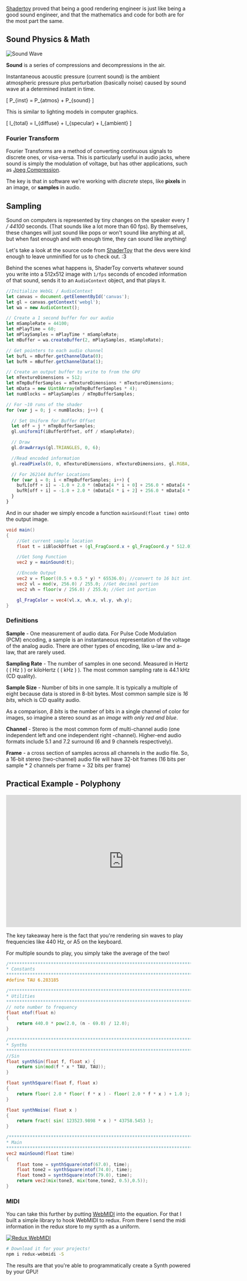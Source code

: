 [Shadertoy](https://www.shadertoy.com/) proved that being a good rendering engineer is just like being a good sound engineer, and that the mathematics and code for both are for the most part the same.

## Sound Physics & Math

![Sound Wave](assets/c5-wave.gif)

**Sound** is a series of compressions and decompressions in the air.

Instantaneous acoustic pressure (current sound) is the ambient atmospheric pressure plus perturbation (basically noise) caused by sound wave at a determined instant in time.


\[ P_{inst} = P_{atmos} + P_{sound} \]

This is similar to lighting models in computer graphics.

\[ I_{total} = I_{diffuse} + I_{specular} + I_{ambient} \]


### Fourier Transform

Fourier Transforms are a method of converting continuous signals to discrete ones, or visa-versa. This is particularly useful in audio jacks, where sound is simply the modulation of voltage, but has other applications, such as [Jpeg Compression](http://stephaniehurlburt.com/blog/2016/12/20/a-taste-of-fourier-transforms-and-jpeg-compression).

The key is that in software we're working with *discrete* steps, like **pixels** in an image, or **samples** in audio.

## Sampling

Sound on computers is represented by tiny changes on the speaker every *1 / 44100* seconds. (That sounds like a lot more than 60 fps). By themselves, these changes will just sound like pops or won't sound like anything at all, but when fast enough and with enough time, they can sound like anything!

Let's take a look at the source code from [ShaderToy](https://www.shadertoy.com/) that the devs were kind enough to leave unminified for us to check out. :3

Behind the scenes what happens is, ShaderToy converts whatever sound you write into a 512x512 image with `1/fps` seconds of encoded information of that sound, sends it to an `AudioContext` object, and that plays it.

```js
//Initialize WebGL / AudioContext
let canvas = document.getElementById('canvas');
let gl = canvas.getContext('webgl');
let wa = new AudioContext();

// Create a 1 second buffer for our audio
let mSampleRate = 44100;
let mPlayTime = 60;
let mPlaySamples = mPlayTime * mSampleRate;
let mBuffer = wa.createBuffer(2, mPlaySamples, mSampleRate);

// Get pointers to each audio channel
let bufL = mBuffer.getChannelData(0);
let bufR = mBuffer.getChannelData(1);

// Create an output buffer to write to from the GPU
let mTextureDimensions = 512;
let mTmpBufferSamples = mTextureDimensions * mTextureDimensions;
let mData = new Uint8Array(mTmpBufferSamples * 4);
let numBlocks = mPlaySamples / mTmpBufferSamples;

// For ~10 runs of the shader
for (var j = 0; j < numBlocks; j++) {

  // Set Uniform for Buffer Offset
  let off = j * mTmpBufferSamples;
  gl.uniform1f(iBufferOffset, off / mSampleRate);

  // Draw 
  gl.drawArrays(gl.TRIANGLES, 0, 6);

  //Read encoded information
  gl.readPixels(0, 0, mTextureDimensions, mTextureDimensions, gl.RGBA, gl.UNSIGNED_BYTE, mData);

  // For 262144 Buffer Locations
  for (var i = 0; i < mTmpBufferSamples; i++) {
    bufL[off + i] = -1.0 + 2.0 * (mData[4 * i + 0] + 256.0 * mData[4 * i + 1]) / 65535.0;
    bufR[off + i] = -1.0 + 2.0 * (mData[4 * i + 2] + 256.0 * mData[4 * i + 3]) / 65535.0;
  }
}
```

And in our shader we simply encode a function `mainSound(float time)` onto the output image.

```glsl
void main()
{
    //Get current sample location
    float t = iiBlockOffset + (gl_FragCoord.x + gl_FragCoord.y * 512.0) / 44100.0;

    //Get Song Function
    vec2 y = mainSound(t);

    //Encode Output
    vec2 v = floor((0.5 + 0.5 * y) * 65536.0); //convert to 16 bit int.
    vec2 vl = mod(v, 256.0) / 255.0; //Get decimal portion
    vec2 vh = floor(v / 256.0) / 255.0; //Get int portion

    gl_FragColor = vec4(vl.x, vh.x, vl.y, vh.y);
}
```

### Definitions

**Sample** - One measurement of audio data. For Pulse Code Modulation (PCM) encoding, a sample is an instantaneous representation of the voltage of the analog audio. There are other types of encoding, like u-law and a-law, that are rarely used.

**Sampling Rate** - The number of samples in one second. Measured in Hertz ( \( Hz \) ) or kiloHertz ( \( kHz \) ). The most common sampling rate is 44.1 kHz (CD quality).

**Sample Size** - Number of bits in one sample. It is typically a multiple of eight because data is stored in 8-bit bytes. Most common sample size is *16 bits*, which is CD quality audio.

As a comparison, *8 bits* is the number of bits in a single channel of color for images, so imagine a stereo sound as an *image with only red and blue*.

**Channel** - Stereo is the most common form of multi-channel audio (one independent left and one independent right -channel). Higher-end audio formats include 5.1 and 7.2 surround (6 and 9 channels respectively).

**Frame** -  a cross section of samples across all channels in the audio file.
So, a 16-bit stereo (two-channel) audio file will have 32-bit frames (16 bits per sample * 2 channels per frame = 32 bits per frame)

## Practical Example - Polyphony

<iframe width="640" height="360" frameborder="0" src="https://www.shadertoy.com/embed/llfSDj?gui=true&t=10&paused=true&muted=false" allowfullscreen></iframe>

The key takeaway here is the fact that you're rendering sin waves to play frequencies like 440 Hz, or A5 on the keyboard. 

For multiple sounds to play, you simply take the average of the two!

```glsl
/*************************************************************************
* Constants
*************************************************************************/
#define TAU 6.283185

/*************************************************************************
* Utilities
*************************************************************************/
// note number to frequency
float ntof(float n)
{
    return 440.0 * pow(2.0, (n - 69.0) / 12.0);
}

/*************************************************************************
* Synths
*************************************************************************/
//Sin
float synthSin(float f, float x) {
    return sin(mod(f * x * TAU, TAU));
}

float synthSquare(float f, float x)
{
    return floor( 2.0 * floor( f * x ) - floor( 2.0 * f * x ) + 1.0 );
}

float synthNoise( float x )
{
    return fract( sin( 123523.9898 * x ) * 43758.5453 );
}

/*************************************************************************
* Main
*************************************************************************/
vec2 mainSound(float time)
{
    float tone = synthSquare(ntof(67.0), time);
    float tone2 = synthSquare(ntof(74.0), time);
    float tone3 = synthSquare(ntof(79.0), time);
    return vec2(mix(tone3, mix(tone,tone2, 0.5),0.5));
}
```

### MIDI

You can take this further by putting [WebMIDI](https://webaudio.github.io/web-midi-api/) into the equation. For that I built a simple library to hook WebMIDI to redux. From there I send the midi information in the redux store to my synth as a uniform.

[![Redux WebMIDI](assets/redux-webmidi.png)](https://github.com/hyperfuse/redux-webmidi)

```bash
# Download it for your projects!
npm i redux-webmidi -S
```

The results are that you're able to programmatically create a Synth powered by your GPU!
